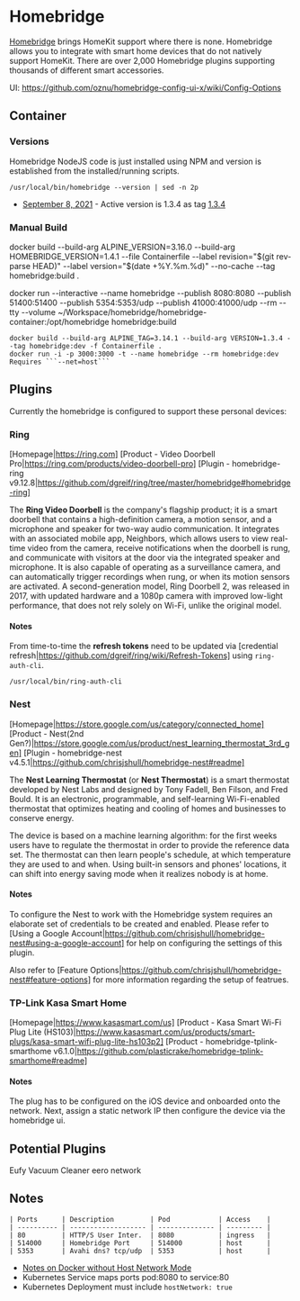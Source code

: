 # Homebridge

[Homebridge](https://homebridge.io) brings HomeKit support where there is none. Homebridge allows you to integrate with smart home devices that do not natively support HomeKit. There are over 2,000 Homebridge plugins supporting thousands of different smart accessories.

UI: https://github.com/oznu/homebridge-config-ui-x/wiki/Config-Options

## Container

### Versions

Homebridge NodeJS code is just installed using NPM and version is established from the installed/running scripts.

```
/usr/local/bin/homebridge --version | sed -n 2p
```

- [September 8, 2021](https://github.com/homebridge/homebridge/tags) - Active version is 1.3.4 as tag [1.3.4](https://github.com/homebridge/homebridge/tags)

### Manual Build

docker build --build-arg ALPINE_VERSION=3.16.0 --build-arg HOMEBRIDGE_VERSION=1.4.1 --file Containerfile --label revision="$(git rev-parse HEAD)" --label version="$(date +%Y.%m.%d)" --no-cache --tag homebridge:build .

docker run --interactive --name homebridge --publish 8080:8080 --publish 51400:51400 --publish 5354:5353/udp --publish 41000:41000/udp --rm --tty --volume ~/Workspace/homebridge/homebridge-container:/opt/homebridge homebridge:build

```
docker build --build-arg ALPINE_TAG=3.14.1 --build-arg VERSION=1.3.4 --tag homebridge:dev -f Containerfile . 
docker run -i -p 3000:3000 -t --name homebridge --rm homebridge:dev 
Requires ```--net=host```

```

## Plugins

Currently the homebridge is configured to support these personal devices:

### Ring

[Homepage|https://ring.com]
[Product - Video Doorbell Pro|https://ring.com/products/video-doorbell-pro]
[Plugin - homebridge-ring v9.12.8|https://github.com/dgreif/ring/tree/master/homebridge#homebridge-ring]

The **Ring Video Doorbell** is the company's flagship product; it is a smart doorbell that contains a high-definition camera, a motion sensor, and a microphone and speaker for two-way audio communication. It integrates with an associated mobile app, Neighbors, which allows users to view real-time video from the camera, receive notifications when the doorbell is rung, and communicate with visitors at the door via the integrated speaker and microphone. It is also capable of operating as a surveillance camera, and can automatically trigger recordings when rung, or when its motion sensors are activated. A second-generation model, Ring Doorbell 2, was released in 2017, with updated hardware and a 1080p camera with improved low-light performance, that does not rely solely on Wi-Fi, unlike the original model.

#### Notes 

From time-to-time the **refresh tokens** need to be updated via [credential refresh|https://github.com/dgreif/ring/wiki/Refresh-Tokens] using ```ring-auth-cli```.

```
/usr/local/bin/ring-auth-cli
```

### Nest

[Homepage|https://store.google.com/us/category/connected_home]
[Product - Nest(2nd Gen?)|https://store.google.com/us/product/nest_learning_thermostat_3rd_gen]
[Plugin - homebridge-nest v4.5.1|https://github.com/chrisjshull/homebridge-nest#readme]

The **Nest Learning Thermostat** (or **Nest Thermostat**) is a smart thermostat developed by Nest Labs and designed by Tony Fadell, Ben Filson, and Fred Bould. It is an electronic, programmable, and self-learning Wi-Fi-enabled thermostat that optimizes heating and cooling of homes and businesses to conserve energy.

The device is based on a machine learning algorithm: for the first weeks users have to regulate the thermostat in order to provide the reference data set. The thermostat can then learn people's schedule, at which temperature they are used to and when. Using built-in sensors and phones' locations, it can shift into energy saving mode when it realizes nobody is at home.

#### Notes

To configure the Nest to work with the Homebridge system requires an elaborate set of credentials to be created and enabled.  Please refer to [Using a Google Account|https://github.com/chrisjshull/homebridge-nest#using-a-google-account] for help on configuring the settings of this plugin.

Also refer to [Feature Options|https://github.com/chrisjshull/homebridge-nest#feature-options] for more information regarding the setup of featrues.

### TP-Link Kasa Smart Home

[Homepage|https://www.kasasmart.com/us]
[Product - Kasa Smart Wi-Fi Plug Lite (HS103)|https://www.kasasmart.com/us/products/smart-plugs/kasa-smart-wifi-plug-lite-hs103p2]
[Product - homebridge-tplink-smarthome v6.1.0|https://github.com/plasticrake/homebridge-tplink-smarthome#readme]

#### Notes

The plug has to be configured on the iOS device and onboarded onto the network.  Next, assign a static network IP then configure the device via the homebridge ui.

## Potential Plugins

Eufy Vacuum Cleaner
eero network

## Notes

```
| Ports      | Description         | Pod            | Access    |
| ---------- | ------------------- | -------------- | --------- |
| 80         | HTTP/S User Inter.  | 8080           | ingress   |
| 514000     | Homebridge Port     | 514000         | host      |
| 5353       | Avahi dns? tcp/udp  | 5353           | host      |
```


- [Notes on Docker without Host Network Mode](https://www.devwithimagination.com/2020/02/02/running-homebridge-on-docker-without-host-network-mode/)
- Kubernetes Service maps ports pod:8080 to service:80
- Kubernetes Deployment must include ```hostNetwork: true```

